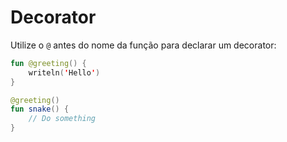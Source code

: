 # Decorator

Utilize o `@` antes do nome da função para declarar um decorator:

```kotlin
fun @greeting() {
    writeln('Hello')
}
```

```kotlin
@greeting()
fun snake() {
    // Do something
}
```

